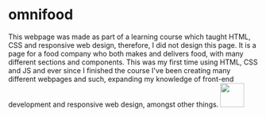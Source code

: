 # omnifood
This webpage was made as part of a learning course which taught HTML, CSS and responsive web design, therefore, I did not design this page. It is a page for a food company who both makes and delivers food, with many different sections and components. This was my first time using HTML, CSS and JS and ever since I finished the course I've been creating many different webpages and such, expanding my knowledge of front-end development and responsive web design, amongst other things.
<img src="[https://github.com/favicon.ico](https://github.com/MaikenGunnerod/omnifood/assets/93489818/8fcef348-21ff-43d2-bf2b-f90dd08b2bd0)https://github.com/MaikenGunnerod/omnifood/assets/93489818/8fcef348-21ff-43d2-bf2b-f90dd08b2bd0" width="48">
